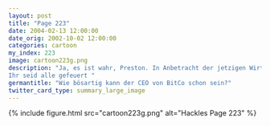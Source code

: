 ```yaml
---
layout: post
title: "Page 223"
date: 2004-02-13 12:00:00
date_orig: 2002-10-02 12:00:00
categories: cartoon
my_index: 223
image: cartoon223g.png
description: "Ja, es ist wahr, Preston. In Anbetracht der jetzigen Wirtschaft mag es sein, dass das Hauptquartier einige von uns entlässt. Ich sagte ihnen, dass wir es uns nicht leisten können, Angestellte zu verlieren, aber es ist nicht meine Entscheidung Das macht mich wahnsinnig! Ich gehe, um mit dem CEO zu sprechen Nein! Er ist wirklich mies Entspann dich! Er ist ein Schwein, richtig? Wir Schweine passen auf uns auf Derweil bei BitCo's HogTech-Einheit
Ihr seid alle gefeuert "
germantitle: "Wie bösartig kann der CEO von BitCo schon sein?"
twitter_card_type: summary_large_image
---
```


{% include figure.html src="cartoon223g.png" alt="Hackles Page 223"  %}
